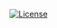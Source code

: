 [![License](https://img.shields.io/github/license/kinedu/cfdi-certificate.svg?style=flat-square)](https://packagist.org/packages/kinedu/cfdi-certificate)